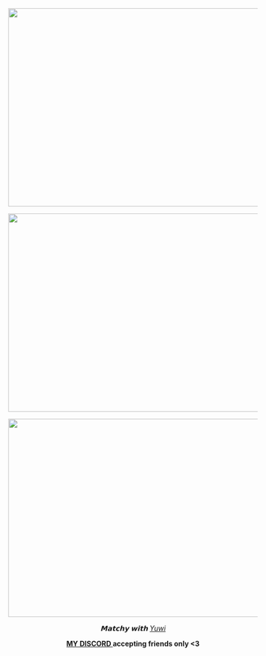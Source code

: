 

&nbsp; 


<p align="center">
  <a href="https://rentry.co/undeadlost"><img width="650" height="400" src="https://file.garden/ZjhOfU74SkXuNnGg/AKITO1.png"></img></a>
</p>
<p align="center">
  <a href="https://retrospring.net/@undeadlost"><img width="650" height="400" src="https://file.garden/ZjhOfU74SkXuNnGg/AKITO2.png"></img></a>
</p>
<p align="center">
  <a href="https://en.pronouns.page/@undeadlost"><img width="650" height="400" src="https://file.garden/ZjhOfU74SkXuNnGg/AKITOTHREE.png"></img></a>
</p>




<p align="center">
<i>𝗠𝗮𝘁𝗰𝗵𝘆 𝘄𝗶𝘁𝗵  <a href= "https://github.com/4rtistic" >Yuwi  </a></i>
</p>

<p align="center">
 <strong> <a href= "https://discordid.netlify.app/?id=918776331909627914" >MY DISCORD  </a> accepting friends only <3 </strong>
</p>
